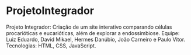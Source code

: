 # ProjetoIntegrador
Projeto Integrador: Criação de um site interativo comparando células procarióticas e eucarióticas, além de explorar a endossimbiose. Equipe: Luiz Eduardo, David Mikael, Hermes Danúbio, João Carneiro e Paulo Vitor. Tecnologias: HTML, CSS, JavaScript.
